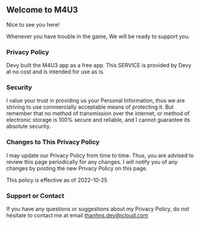 ## Welcome to M4U3

Nice to see you here!

Whenever you have trouble in the game, We will be ready to support you.

### Privacy Policy

Devy built the M4U3 app as a free app. This SERVICE is provided by Devy at no cost and is intended for use as is.

### Security

I value your trust in providing us your Personal Information, thus we are striving to use commercially acceptable means of protecting it. But remember that no method of transmission over the internet, or method of electronic storage is 100% secure and reliable, and I cannot guarantee its absolute security.

### Changes to This Privacy Policy

I may update our Privacy Policy from time to time. Thus, you are advised to review this page periodically for any changes. I will notify you of any changes by posting the new Privacy Policy on this page.

This policy is effective as of 2022-10-25

### Support or Contact

If you have any questions or suggestions about my Privacy Policy, do not hesitate to contact me at email thanhns.dev@icloud.com
